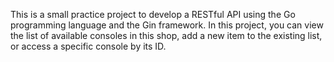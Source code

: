 This is a small practice project to develop a RESTful API using the Go programming language and the Gin framework. In this project, you can view the list of available consoles in this shop, add a new item to the existing list, or access a specific console by its ID.
